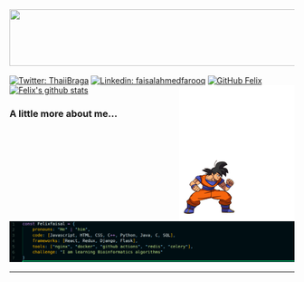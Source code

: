 
<img src="profileheader.gif" width="1640px" height="100px">
  
[![Twitter: ThaiiBraga](https://img.shields.io/twitter/follow/Felix?style=social)](https://twitter.com/Felix)
[![Linkedin: faisalahmedfarooq](https://img.shields.io/badge/-faisalahmedfarooq-blue?style=flat-square&logo=Linkedin&logoColor=white&link=https://www.linkedin.com/in/faisalahmedfarooq/)](https://www.linkedin.com/in/faisal-ahmed-farooq-6395a0174/)
[![GitHub Felix](https://img.shields.io/github/followers/felixfaisal?label=follow&style=social)](https://github.com/felixfaisal)
<img src="aboutme.gif" width="204px" height="240px" align="right">
[![Felix's github stats](https://github-readme-stats.vercel.app/api?username=felixfaisal&theme=chartreuse-dark&show_icons=true)](https://github.com/felixfaisal/github-readme-stats)
###  A little more about me...  


<img src="felixcode.png">

---

